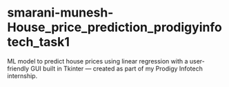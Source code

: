 # smarani-munesh-House_price_prediction_prodigyinfotech_task1
ML model to predict house prices using linear regression with a user-friendly GUI built in Tkinter — created as part of my Prodigy Infotech internship.
